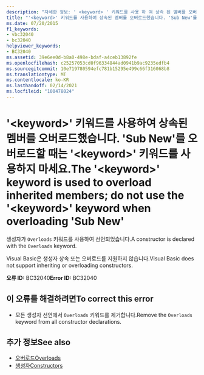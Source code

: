 ```yaml
---
description: "자세한 정보: ' <keyword> ' 키워드를 사용 하 여 상속 된 멤버를 오버 로드 합니다. ' <keyword> Sub New를 오버 로드할 때 ' ' 키워드를 사용 하지 마세요."
title: "'<keyword>' 키워드를 사용하여 상속된 멤버를 오버로드했습니다. 'Sub New'를 오버로드할 때는 '<keyword>' 키워드를 사용하지 마세요."
ms.date: 07/20/2015
f1_keywords:
- vbc32040
- bc32040
helpviewer_keywords:
- BC32040
ms.assetid: 39e6ee0d-b8a0-498e-bdaf-a4ceb13892fe
ms.openlocfilehash: c25257053cd0f96334844ad0941b9ac9235edfb4
ms.sourcegitcommit: 10e719780594efc781b15295e499c66f316068b8
ms.translationtype: MT
ms.contentlocale: ko-KR
ms.lasthandoff: 02/14/2021
ms.locfileid: "100478024"
---
```

# <a name="the-keyword-keyword-is-used-to-overload-inherited-members-do-not-use-the-keyword-keyword-when-overloading-sub-new"></a><span data-ttu-id="17402-103">'\<keyword>' 키워드를 사용하여 상속된 멤버를 오버로드했습니다. 'Sub New'를 오버로드할 때는 '\<keyword>' 키워드를 사용하지 마세요.</span><span class="sxs-lookup"><span data-stu-id="17402-103">The '\<keyword>' keyword is used to overload inherited members; do not use the '\<keyword>' keyword when overloading 'Sub New'</span></span>

<span data-ttu-id="17402-104">생성자가 `Overloads` 키워드를 사용하여 선언되었습니다.</span><span class="sxs-lookup"><span data-stu-id="17402-104">A constructor is declared with the `Overloads` keyword.</span></span>  
  
 <span data-ttu-id="17402-105">Visual Basic은 생성자 상속 또는 오버로드를 지원하지 않습니다.</span><span class="sxs-lookup"><span data-stu-id="17402-105">Visual Basic does not support inheriting or overloading constructors.</span></span>  
  
 <span data-ttu-id="17402-106">**오류 ID:** BC32040</span><span class="sxs-lookup"><span data-stu-id="17402-106">**Error ID:** BC32040</span></span>  
  
## <a name="to-correct-this-error"></a><span data-ttu-id="17402-107">이 오류를 해결하려면</span><span class="sxs-lookup"><span data-stu-id="17402-107">To correct this error</span></span>  
  
- <span data-ttu-id="17402-108">모든 생성자 선언에서 `Overloads` 키워드를 제거합니다.</span><span class="sxs-lookup"><span data-stu-id="17402-108">Remove the `Overloads` keyword from all constructor declarations.</span></span>  
  
## <a name="see-also"></a><span data-ttu-id="17402-109">추가 정보</span><span class="sxs-lookup"><span data-stu-id="17402-109">See also</span></span>

- [<span data-ttu-id="17402-110">오버로드</span><span class="sxs-lookup"><span data-stu-id="17402-110">Overloads</span></span>](../language-reference/modifiers/overloads.md)
- [<span data-ttu-id="17402-111">생성자</span><span class="sxs-lookup"><span data-stu-id="17402-111">Constructors</span></span>](../programming-guide/concepts/object-oriented-programming.md#constructors)
